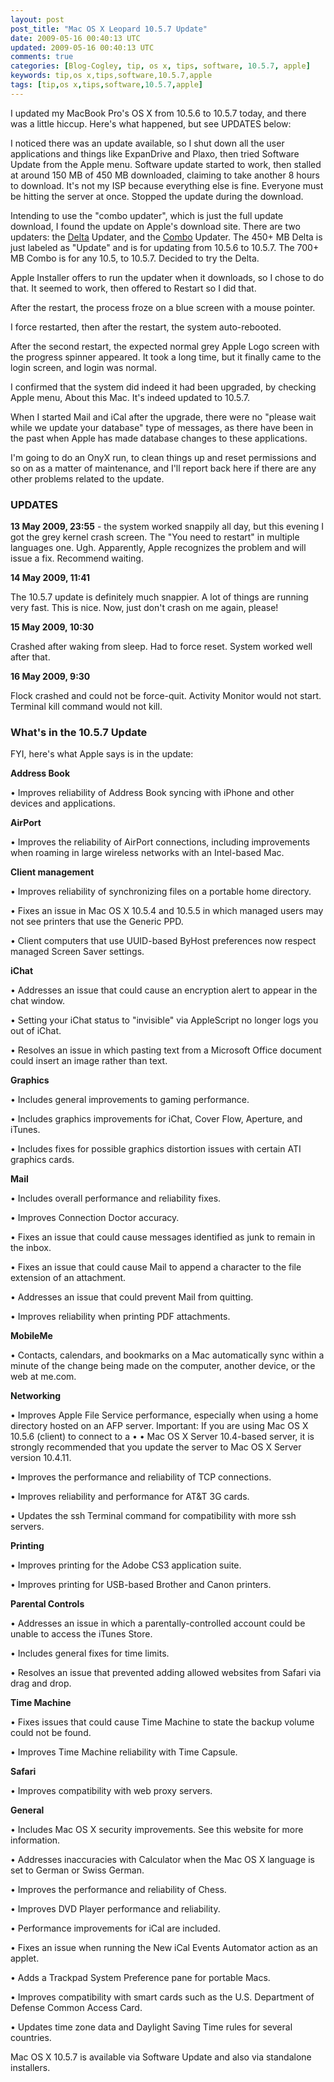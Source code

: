 ```yaml
---           
layout: post
post_title: "Mac OS X Leopard 10.5.7 Update"
date: 2009-05-16 00:40:13 UTC
updated: 2009-05-16 00:40:13 UTC
comments: true
categories: [Blog-Cogley, tip, os x, tips, software, 10.5.7, apple]
keywords: tip,os x,tips,software,10.5.7,apple
tags: [tip,os x,tips,software,10.5.7,apple]
---
```

 

I updated my MacBook Pro's OS X from 10.5.6 to 10.5.7 today, and there was a little hiccup. Here's what happened, but see UPDATES below: 





I noticed there was an update available, so I shut down all the user applications and things like ExpanDrive and Plaxo, then tried Software Update from the Apple menu. Software update started to work, then stalled at around 150 MB of 450 MB downloaded, claiming to take another 8 hours to download. It's not my ISP because everything else is fine. Everyone must be hitting the server at once. Stopped the update during the download.


Intending to use the "combo updater", which is just the full update download, I found the update on Apple's download site. There are two updaters: the [Delta](http://support.apple.com/downloads/Mac_OS_X_10_5_7_Update) Updater, and the [Combo](http://support.apple.com/downloads/Mac_OS_X_10_5_7_Combo_Update) Updater. The 450+ MB Delta is just labeled as "Update" and is for updating from 10.5.6 to 10.5.7. The 700+ MB Combo is for any 10.5, to 10.5.7. Decided to try the Delta. 


Apple Installer offers to run the updater when it downloads, so I chose to do that. It seemed to work, then offered to Restart so I did that. 


After the restart, the process froze on a blue screen with a mouse pointer.


I force restarted, then after the restart, the system auto-rebooted.


After the second restart, the expected normal grey Apple Logo screen with the progress spinner appeared. It took a long time, but it finally came to the login screen, and login was normal.


I confirmed that the system did indeed it had been upgraded, by checking Apple menu, About this Mac. It's indeed updated to 10.5.7.





When I started Mail and iCal after the upgrade, there were no "please wait while we update your database" type of messages, as there have been in the past when Apple has made database changes to these applications. 


I'm going to do an OnyX run, to clean things up and reset permissions and so on as a matter of maintenance, and I'll report back here if there are any other problems related to the update. 


### UPDATES



**13 May 2009, 23:55** - the system worked snappily all day, but this evening I got the grey kernel crash screen. The "You need to restart" in multiple languages one. Ugh. Apparently, Apple recognizes the problem and will issue a fix. Recommend waiting.  


**14 May 2009, 11:41**


The 10.5.7 update is definitely much snappier. A lot of things are running very fast. This is nice. Now, just don't crash on me again, please! 


**15 May 2009, 10:30**


Crashed after waking from sleep. Had to force reset. System worked well after that. 


**16 May 2009, 9:30**


Flock crashed and could not be force-quit. Activity Monitor would not start. Terminal kill command would not kill. 


### What's in the 10.5.7 Update



FYI, here's what Apple says is in the update: 


> 


**Address Book**


• Improves reliability of Address Book syncing with iPhone and other devices and applications.


**AirPort**


• Improves the reliability of AirPort connections, including improvements when roaming in large wireless networks with an Intel-based Mac.


**Client management**


• Improves reliability of synchronizing files on a portable home directory.


• Fixes an issue in Mac OS X 10.5.4 and 10.5.5 in which managed users may not see printers that use the Generic PPD.


• Client computers that use UUID-based ByHost preferences now respect managed Screen Saver settings.


**iChat**


• Addresses an issue that could cause an encryption alert to appear in the chat window.


• Setting your iChat status to "invisible" via AppleScript no longer logs you out of iChat.


• Resolves an issue in which pasting text from a Microsoft Office document could insert an image rather than text.


**Graphics**


• Includes general improvements to gaming performance.


• Includes graphics improvements for iChat, Cover Flow, Aperture, and iTunes.


• Includes fixes for possible graphics distortion issues with certain ATI graphics cards.


**Mail**


• Includes overall performance and reliability fixes.


• Improves Connection Doctor accuracy.


• Fixes an issue that could cause messages identified as junk to remain in the inbox.


• Fixes an issue that could cause Mail to append a character to the file extension of an attachment.


• Addresses an issue that could prevent Mail from quitting.


• Improves reliability when printing PDF attachments.


**MobileMe**


• Contacts, calendars, and bookmarks on a Mac automatically sync within a minute of the change being made on the computer, another device, or the web at me.com.


**Networking**


• Improves Apple File Service performance, especially when using a home directory hosted on an AFP server. Important: If you are using Mac OS X 10.5.6 (client) to connect to a • • Mac OS X Server 10.4-based server, it is strongly recommended that you update the server to Mac OS X Server version 10.4.11.


• Improves the performance and reliability of TCP connections.


• Improves reliability and performance for AT&T 3G cards.


• Updates the ssh Terminal command for compatibility with more ssh servers.


**Printing**


• Improves printing for the Adobe CS3 application suite.


• Improves printing for USB-based Brother and Canon printers.


**Parental Controls**


• Addresses an issue in which a parentally-controlled account could be unable to access the iTunes Store.


• Includes general fixes for time limits.


• Resolves an issue that prevented adding allowed websites from Safari via drag and drop.


**Time Machine**


• Fixes issues that could cause Time Machine to state the backup volume could not be found.


• Improves Time Machine reliability with Time Capsule.


**Safari**


• Improves compatibility with web proxy servers.


**General**


• Includes Mac OS X security improvements. See this website for more information.


• Addresses inaccuracies with Calculator when the Mac OS X language is set to German or Swiss German.


• Improves the performance and reliability of Chess.


• Improves DVD Player performance and reliability.


• Performance improvements for iCal are included.


• Fixes an issue when running the New iCal Events Automator action as an applet.


• Adds a Trackpad System Preference pane for portable Macs.


• Improves compatibility with smart cards such as the U.S. Department of Defense Common Access Card.


• Updates time zone data and Daylight Saving Time rules for several countries.


Mac OS X 10.5.7 is available via Software Update and also via standalone installers.




